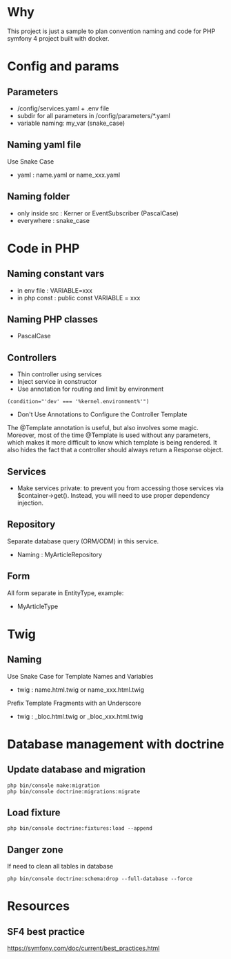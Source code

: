 # Why #
This project is just a sample to plan convention naming and code for PHP symfony 4 project built with docker.

# Config and params #

## Parameters ##
* /config/services.yaml + .env file
* subdir for all parameters in /config/parameters/*.yaml
* variable naming: my_var (snake_case)

## Naming yaml file ##
Use Snake Case
* yaml : name.yaml or name_xxx.yaml

## Naming folder ##
* only inside src : Kerner or EventSubscriber (PascalCase)
* everywhere : snake_case

# Code in PHP #

## Naming constant vars ##
* in env file : VARIABLE=xxx
* in php const : public const VARIABLE = xxx

## Naming PHP classes ##
* PascalCase

## Controllers ##
* Thin controller using services
* Inject service in constructor
* Use annotation for routing and limit by environment 
 ```
(condition="'dev' === '%kernel.environment%'")
 ```
* Don't Use Annotations to Configure the Controller Template

The @Template annotation is useful, but also involves some magic. Moreover, most of the time @Template is used without any parameters, which makes it more difficult to know which template is being rendered. It also hides the fact that a controller should always return a Response object.

## Services ##
* Make services private:
 to prevent you from accessing those services via $container->get(). Instead, you will need to use proper dependency injection.

## Repository ##
Separate database query (ORM/ODM) in this service.
* Naming : MyArticleRepository

## Form ##
All form separate in EntityType, example:
* MyArticleType

# Twig #

## Naming ##
Use Snake Case for Template Names and Variables
* twig : name.html.twig or name_xxx.html.twig

Prefix Template Fragments with an Underscore
* twig : _bloc.html.twig or _bloc_xxx.html.twig


# Database management with doctrine #
 
## Update database and migration ##
 ```
php bin/console make:migration
php bin/console doctrine:migrations:migrate
  ```
 
## Load fixture ##
```
php bin/console doctrine:fixtures:load --append
```  
 
## Danger zone
If need to clean all tables in database
```
php bin/console doctrine:schema:drop --full-database --force
```

# Resources #

## SF4 best practice ##
https://symfony.com/doc/current/best_practices.html